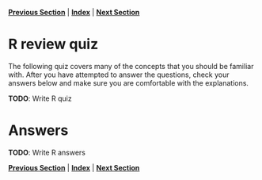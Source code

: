**[Previous Section](review_of_R.md)** | **[Index](../../README.md)** | **[Next Section](troubleshooting.md)**

R review quiz
======

The following quiz covers many of the concepts that you should be familiar with.
After you have attempted to answer the questions, check your answers below and
make sure you are comfortable with the explanations.

**TODO**: Write R quiz

Answers
======

**TODO**: Write R answers

**[Previous Section](review_of_R.md)** | **[Index](../../README.md)** | **[Next Section](troubleshooting.md)**
